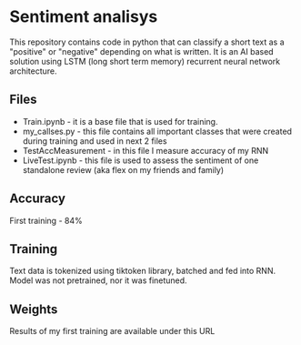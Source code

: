 # Sentiment analisys
This repository contains code in python that can classify a short text as a "positive" or "negative" depending on what is written. It is an AI based solution using LSTM (long short term memory) recurrent neural network architecture. 

## Files
- Train.ipynb - it is a base file that is used for training.
- my_callses.py - this file contains all important classes that were created during training and used in next 2 files
- TestAccMeasurement - in this file I measure accuracy of my RNN
- LiveTest.ipynb - this file is used to assess the sentiment of one standalone review (aka flex on my friends and family)

## Accuracy
First training - 84%

## Training
Text data is tokenized using tiktoken library, batched and fed into RNN. Model was not pretrained, nor it was finetuned. 

## Weights
Results of my first training are available under this URL
